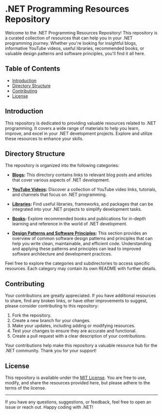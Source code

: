 # .NET Programming Resources Repository

Welcome to the .NET Programming Resources Repository! This repository is a curated collection of resources that can help you in your .NET programming journey. Whether you're looking for insightful blogs, informative YouTube videos, useful libraries, recommended books, or valuable design patterns and software principles, you'll find it all here.

## Table of Contents

- [Introduction](#introduction)
- [Directory Structure](#directory-structure)
- [Contributing](#contributing)
- [License](#license)

## Introduction

This repository is dedicated to providing valuable resources related to .NET programming. It covers a wide range of materials to help you learn, improve, and excel in your .NET development projects. Explore and utilize these resources to enhance your skills.

## Directory Structure

The repository is organized into the following categories:

- **[Blogs](blogs/):** This directory contains links to relevant blog posts and articles that cover various aspects of .NET development.

- **[YouTube Videos](videos/):** Discover a collection of YouTube video links, tutorials, and channels that focus on .NET programming.

- **[Libraries](libraries/):** Find useful libraries, frameworks, and packages that can be integrated into your .NET projects to simplify development tasks.

- **[Books](books/):** Explore recommended books and publications for in-depth learning and reference in the world of .NET development.

- **[Design Patterns and Software Principles](patterns_and_principles/patterns_and_principles.md):** This section provides an overview of common software design patterns and principles that can help you write clean, maintainable, and efficient code. Understanding and applying these patterns and principles can lead to improved software architecture and development practices.

Feel free to explore the categories and subdirectories to access specific resources. Each category may contain its own README with further details.

## Contributing

Your contributions are greatly appreciated. If you have additional resources to share, find any broken links, or have other improvements to suggest, please consider contributing to this repository:

1. Fork the repository.
2. Create a new branch for your changes.
3. Make your updates, including adding or modifying resources.
4. Test your changes to ensure they are accurate and functional.
5. Create a pull request with a clear description of your contributions.

Your contributions help make this repository a valuable resource hub for the .NET community. Thank you for your support!

## License

This repository is available under the [MIT License](LICENSE). You are free to use, modify, and share the resources provided here, but please adhere to the terms of the license.

---

If you have any questions, suggestions, or feedback, feel free to open an issue or reach out. Happy coding with .NET!
